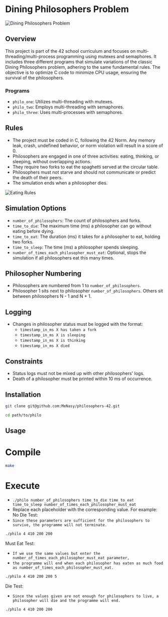 # Dining Philosophers Problem

![Dining Philosophers Problem](https://upload.wikimedia.org/wikipedia/commons/7/7b/An_illustration_of_the_dining_philosophers_problem.png)

## Overview
This project is part of the 42 school curriculum and focuses on multi-threading/multi-process programming using mutexes and semaphores. It includes three different programs that simulate variations of the classic Dining Philosophers problem, adhering to the same fundamental rules. The objective is to optimize C code to minimize CPU usage, ensuring the survival of the philosophers.

### Programs
- `philo_one`: Utilizes multi-threading with mutexes.
- `philo_two`: Employs multi-threading with semaphores.
- `philo_three`: Uses multi-processes with semaphores.

## Rules
- The project must be coded in C, following the 42 Norm. Any memory leak, crash, undefined behavior, or norm violation will result in a score of 0.
- Philosophers are engaged in one of three activities: eating, thinking, or sleeping, without overlapping actions.
- They require two forks to eat the spaghetti served at the circular table.
- Philosophers must not starve and should not communicate or predict the death of their peers.
- The simulation ends when a philosopher dies.

![Eating Rules](https://camo.githubusercontent.com/9e4ebb996ddb180a2523cabaaa01c16a7a45d5020eb0fb3686acb6f093fa053d/68747470733a2f2f7a7570696d616765732e6e65742f75702f32302f33382f697337712e706e67)

## Simulation Options
- `number_of_philosophers`: The count of philosophers and forks.
- `time_to_die`: The maximum time (ms) a philosopher can go without eating before dying.
- `time_to_eat`: The duration (ms) it takes for a philosopher to eat, holding two forks.
- `time_to_sleep`: The time (ms) a philosopher spends sleeping.
- `number_of_times_each_philosopher_must_eat`: Optional, stops the simulation if all philosophers eat this many times.

## Philosopher Numbering
- Philosophers are numbered from 1 to `number_of_philosophers`.
- Philosopher 1 sits next to philosopher `number_of_philosophers`. Others sit between philosophers N - 1 and N + 1.

## Logging
- Changes in philosopher status must be logged with the format:
  - `timestamp_in_ms X has taken a fork`
  - `timestamp_in_ms X is sleeping`
  - `timestamp_in_ms X is thinking`
  - `timestamp_in_ms X died`

## Constraints
- Status logs must not be mixed up with other philosophers' logs.
- Death of a philosopher must be printed within 10 ms of occurrence.

## Installation
```bash
git clone git@github.com:MeNasy/philosophers-42.git
```
```bash
cd path/to/philo
```
## Usage
# Compile
```bash
make
```
# Execute
- `./philo number_of_philosophers time_to_die time_to_eat time_to_sleep number_of_times_each_philosopher_must_eat`
- Replace each placeholder with the corresponding value. For example:
  No Die Test:
- `Since these parameters are sufficient for the philosophers to survive, the programme will not terminate.`
```bash
./philo 4 410 200 200
```
Must Eat Test:
- `If we use the same values but enter the number_of_times_each_philosopher_must_eat parameter,`
- `the programme will end when each philosopher has eaten as much food as number_of_times_each_philosopher_must_eat.`
```bash
./philo 4 410 200 200 5
```
Die Test: 
- `Since the values given are not enough for philosophers to live, a philosopher will die and the programme will end.`
```bash
./philo 4 410 200 200
```
